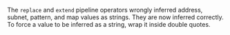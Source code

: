 The `replace` and `extend` pipeline operators wrongly inferred address, subnet,
pattern, and map values as strings. They are now inferred correctly. To force a
value to be inferred as a string, wrap it inside double quotes.
